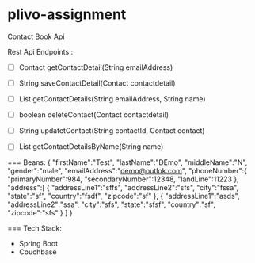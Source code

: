 # plivo-assignment
Contact Book Api

Rest Api Endpoints :

- [ ] Contact getContactDetail(String emailAddress)
- [ ] String saveContactDetail(Contact contactdetail)
- [ ] List<Contact> getContactDetails(String emailAddress, String name)
- [ ] boolean deleteContact(Contact contactdetail)
- [ ] String updatetContact(String contactId, Contact contact)
- [ ] List<Contact> getContactDetailsByName(String name)


=== Beans:
{
   "firstName":"Test",
   "lastName":"DEmo",
   "middleName":"N",
   "gender":"male",
   "emailAddress":"demo@outlok.com",
   "phoneNumber":{
   	"primaryNumber":984,
   	"secondaryNumber":12348,
   	"landLine":11223
   },
   "address":[
   	{
   	"addressLine1":"sffs",
   	"addressLine2":"sfs",
   	"city":"fssa",
   	"state":"sf",
   	"country":"fsdf",
   	"zipcode":"sf"
   	},
   	{
   	"addressLine1":"asds",
   	"addressLine2":"ssa",
   	"city":"sfs",
   	"state":"sfsf",
   	"country":"sf",
   	"zipcode":"sfs"
   	}
   ]
}

=== Tech Stack:
* Spring Boot
* Couchbase

